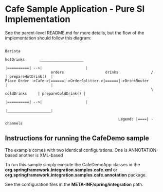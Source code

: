 Cafe Sample Application - Pure SI Implementation
=======================

See the parent-level README.md for more details, but the flow of the implementation should follow this diagram:


	                                                                                          Barista
					                                                     hotDrinks       ____________________        
	                                                                    |==========| -->|                    |
	                     orders                   drinks               /                | prepareHotDrink()  |
	Place Order ->Cafe->|======|->OrderSplitter->|======|->DrinkRouter                  |                    |
	                                                                   \ coldDrinks     | prepareColdDrink() |
	                                                                    |==========| -->|                    |
	                                                                                    |____________________|
										
														Legend: |====| - channels  
													


## Instructions for running the CafeDemo sample

The example comes with two identical configurations. One is ANNOTATION-based another is XML-based

To run this sample simply execute the CafeDemoApp classes in the **org.springframework.integration.samples.cafe.xml** or  **org.springframework.integration.samples.cafe.annotation** package.

See the configuration files in the **META-INF/spring/integration** path.


